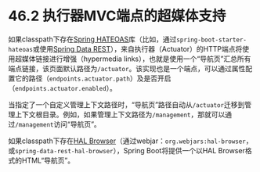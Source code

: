 # 46.2 执行器MVC端点的超媒体支持

如果classpath下存在[Spring HATEOAS](http://projects.spring.io/spring-hateoas)库（比如，通过`spring-boot-starter-hateoas`或使用[Spring Data REST](http://projects.spring.io/spring-data-rest)），来自执行器（Actuator）的HTTP端点将使用超媒体链接进行增强（hypermedia links），也就是使用一个“导航页”汇总所有端点链接，该页面默认路径为`/actuator`。该实现也是一个端点，可以通过属性配置它的路径（`endpoints.actuator.path`）及是否开启（`endpoints.actuator.enabled`）。

当指定了一个自定义管理上下文路径时，“导航页”路径自动从`/actuator`迁移到管理上下文根目录。例如，如果管理上下文路径为`/management`，那就可以通过`/management`访问“导航页”。

如果classpath下存在[HAL Browser](https://github.com/mikekelly/hal-browser)（通过webjar：`org.webjars:hal-browser`，或`spring-data-rest-hal-browser`），Spring Boot将提供一个以HAL Browser格式的HTML“导航页”。


